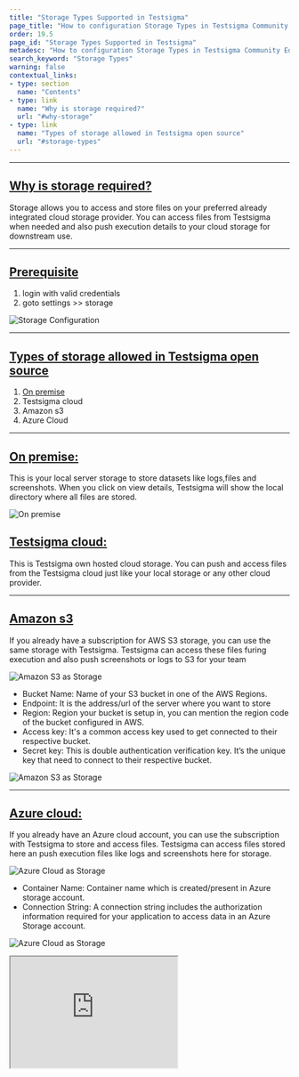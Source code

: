 ```yaml
---
title: "Storage Types Supported in Testsigma"
page_title: "How to configuration Storage Types in Testsigma Community Edition"
order: 19.5
page_id: "Storage Types Supported in Testsigma"
metadesc: "How to configuration Storage Types in Testsigma Community Edition"
search_keyword: "Storage Types"
warning: false
contextual_links:
- type: section
  name: "Contents"
- type: link
  name: "Why is storage required?"
  url: "#why-storage"
- type: link
  name: "Types of storage allowed in Testsigma open source"
  url: "#storage-types"
---
```


---
## [Why is storage required?](#why-storage)

Storage allows you to access and store files on your preferred already integrated cloud storage provider. You can access files from Testsigma when needed and also push execution details to your cloud storage for downstream use.

---
## [Prerequisite](#prerequisite)
1. login with valid credentials
2. goto settings >> storage

![Storage Configuration](https://docs.testsigma.com/images/Integrations/StoragTypes/first.png)

---
## [Types of storage allowed in Testsigma open source](#storage-types)

1. [On premise](#on-premise)
2. Testsigma cloud
3. Amazon s3
4. Azure Cloud

---
## [On premise:](#on-premise)

This is your local server storage to store datasets like logs,files and screenshots. When you click on view details, Testsigma will show the local  directory where all files are stored.

![On premise](https://docs.testsigma.com/images/Integrations/StoragTypes/secong.png)

## [Testsigma cloud:](#testsigma-cloud)

This is Testsigma own hosted cloud storage. You can push and access files from the Testsigma cloud just like your local storage or any other cloud provider.

---
## [Amazon s3](#amazon-s3)
If you already have a subscription for AWS S3 storage, you can use the same storage with Testsigma. Testsigma can access these files furing execution and also push screenshots or logs to S3 for your team

![Amazon S3 as Storage](https://docs.testsigma.com/images/Integrations/StoragTypes/third.png)

- Bucket Name: Name of your S3 bucket in one of the AWS Regions.
- Endpoint: It is the address/url of the server where you want to store
- Region: Region your bucket is setup in, you can mention the region code of the bucket configured in AWS.
- Access key: It's a common access key used to get connected to their respective bucket.
- Secret key: This is double authentication verification key. It’s the unique key that need to connect to their respective bucket.

![Amazon S3 as Storage](https://docs.testsigma.com/images/Integrations/StoragTypes/fourth.png)


---
## [Azure cloud:](#azure-cloud)

If you already have an Azure cloud account, you can use the subscription with Testsigma to store and access files. Testsigma can access files stored here an push execution files like logs and screenshots here for storage.

![Azure Cloud as Storage](https://docs.testsigma.com/images/Integrations/StoragTypes/fifth.png)

- Container Name: Container name which is created/present in Azure storage account.
- Connection String: A connection string includes the authorization information required for your application to access data in an Azure Storage account.

![Azure Cloud as Storage](https://docs.testsigma.com/images/Integrations/StoragTypes/sixth.png)

<iframe src="https://docs.testsigma.com/videos/Integrations/Storagetypes/video_new.mp4" width="300" height="200"></iframe>





